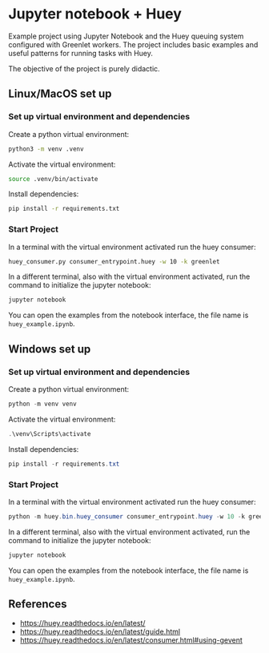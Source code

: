 
# Jupyter notebook + Huey

Example project using Jupyter Notebook and the Huey queuing system configured
with Greenlet workers. The project includes basic examples and useful patterns
for running tasks with Huey.

The objective of the project is purely didactic.

## Linux/MacOS set up

### Set up virtual environment and dependencies

Create a python virtual environment:

```sh
python3 -m venv .venv
```

Activate the virtual environment:

```sh
source .venv/bin/activate
```

Install dependencies:

```sh
pip install -r requirements.txt
```

### Start Project

In a terminal with the virtual environment activated run the huey consumer:

```sh
huey_consumer.py consumer_entrypoint.huey -w 10 -k greenlet
```

In a different terminal, also with the virtual environment activated, run
the command to initialize the jupyter notebook:

```sh
jupyter notebook
```

You can open the examples from the notebook interface, the file name
is `huey_example.ipynb`.


## Windows set up

### Set up virtual environment and dependencies

Create a python virtual environment:

```powershell
python -m venv venv
```

Activate the virtual environment:

```powershell
.\venv\Scripts\activate
```

Install dependencies:

```powershell
pip install -r requirements.txt
```

### Start Project

In a terminal with the virtual environment activated run the huey consumer:

```powershell
python -m huey.bin.huey_consumer consumer_entrypoint.huey -w 10 -k greenlet
```

In a different terminal, also with the virtual environment activated, run
the command to initialize the jupyter notebook:

```powershell
jupyter notebook
```

You can open the examples from the notebook interface, the file name
is `huey_example.ipynb`.


## References


- <https://huey.readthedocs.io/en/latest/>
- <https://huey.readthedocs.io/en/latest/guide.html>
- <https://huey.readthedocs.io/en/latest/consumer.html#using-gevent>

